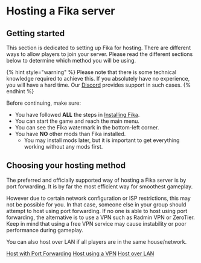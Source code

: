 # Hosting a Fika server

## Getting started

This section is dedicated to setting up Fika for hosting. There are different ways to allow players to join your server. Please read the different sections below to determine which method you will be using.

{% hint style="warning" %}
Please note that there is some technical knowledge required to achieve this. If you absolutely have no experience, you will have a hard time. Our [Discord](https://discord.gg/project-fika) provides support in such cases.
{% endhint %}

Before continuing, make sure:

* You have followed **ALL** the steps in [Installing Fika](../installing-fika/).
* You can start the game and reach the main menu.
* You can see the Fika watermark in the bottom-left corner.
* You have **NO** other mods than Fika installed.
  * You may install mods later, but it is important to get everything working without any mods first.

## Choosing your hosting method

The preferred and officially supported way of hosting a Fika server is by port forwarding. It is by far the most efficient way for smoothest gameplay.

However due to certain network configuration or ISP restrictions, this may not be possible for you. In that case, someone else in your group should attempt to host using port forwarding. If no one is able to host using port forwarding, the alternative is to use a VPN such as Radmin VPN or ZeroTier. Keep in mind that using a free VPN service may cause instability or poor performance during gameplay.

You can also host over LAN if all players are in the same house/network.

<a href="host-using-port-forwarding.md" class="button primary" data-icon="arrow-pointer">Host with Port Forwarding</a> <a href="host-using-a-vpn.md" class="button primary" data-icon="arrow-pointer">Host using a VPN</a> <a href="host-over-lan.md" class="button primary" data-icon="arrow-pointer">Host over LAN</a>
